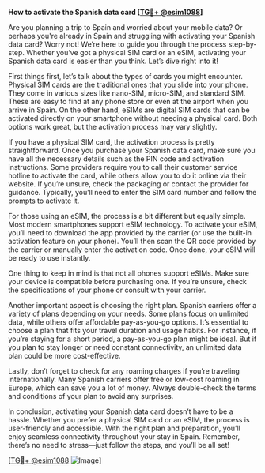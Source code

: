 **How to activate the Spanish data card [[TG💪+ @esim1088](https://t.me/s/esim1088)]**

Are you planning a trip to Spain and worried about your mobile data? Or perhaps you're already in Spain and struggling with activating your Spanish data card? Worry not! We’re here to guide you through the process step-by-step. Whether you’ve got a physical SIM card or an eSIM, activating your Spanish data card is easier than you think. Let’s dive right into it!

First things first, let’s talk about the types of cards you might encounter. Physical SIM cards are the traditional ones that you slide into your phone. They come in various sizes like nano-SIM, micro-SIM, and standard SIM. These are easy to find at any phone store or even at the airport when you arrive in Spain. On the other hand, eSIMs are digital SIM cards that can be activated directly on your smartphone without needing a physical card. Both options work great, but the activation process may vary slightly.

If you have a physical SIM card, the activation process is pretty straightforward. Once you purchase your Spanish data card, make sure you have all the necessary details such as the PIN code and activation instructions. Some providers require you to call their customer service hotline to activate the card, while others allow you to do it online via their website. If you’re unsure, check the packaging or contact the provider for guidance. Typically, you’ll need to enter the SIM card number and follow the prompts to activate it.

For those using an eSIM, the process is a bit different but equally simple. Most modern smartphones support eSIM technology. To activate your eSIM, you’ll need to download the app provided by the carrier (or use the built-in activation feature on your phone). You’ll then scan the QR code provided by the carrier or manually enter the activation code. Once done, your eSIM will be ready to use instantly.

One thing to keep in mind is that not all phones support eSIMs. Make sure your device is compatible before purchasing one. If you’re unsure, check the specifications of your phone or consult with your carrier.

Another important aspect is choosing the right plan. Spanish carriers offer a variety of plans depending on your needs. Some plans focus on unlimited data, while others offer affordable pay-as-you-go options. It’s essential to choose a plan that fits your travel duration and usage habits. For instance, if you’re staying for a short period, a pay-as-you-go plan might be ideal. But if you plan to stay longer or need constant connectivity, an unlimited data plan could be more cost-effective.

Lastly, don’t forget to check for any roaming charges if you’re traveling internationally. Many Spanish carriers offer free or low-cost roaming in Europe, which can save you a lot of money. Always double-check the terms and conditions of your plan to avoid any surprises.

In conclusion, activating your Spanish data card doesn’t have to be a hassle. Whether you prefer a physical SIM card or an eSIM, the process is user-friendly and accessible. With the right plan and preparation, you’ll enjoy seamless connectivity throughout your stay in Spain. Remember, there’s no need to stress—just follow the steps, and you’ll be all set!

[[TG💪+ @esim1088](https://t.me/s/esim1088) ![Image](https://i.postimg.cc/Y0z9fWf4/image.png)]